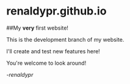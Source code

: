 # renaldypr.github.io

##My **very** first website!

This is the development branch of my website.

I'll create and test new features here!

You're welcome to look around!

*-renaldypr*
